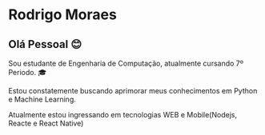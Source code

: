 # Rodrigo Moraes


## Olá Pessoal :blush:
Sou estudante de Engenharia de Computação, atualmente cursando 7º Periodo. :mortar_board:

Estou constatemente buscando aprimorar meus conhecimentos em Python e Machine Learning.

Atualmente estou ingressando em tecnologias WEB e Mobile(Nodejs, Reacte e React Native)



